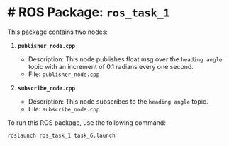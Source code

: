 # # ROS Package: `ros_task_1`

This package contains two nodes:

1. **`publisher_node.cpp`**
    - Description: This node publishes float msg over the `heading angle` topic with an increment of 0.1 radians every one second.
    - File: `publisher_node.cpp`

2. **`subscribe_node.cpp`**
    - Description: This node subscribes to the `heading angle` topic.
    - File: `subscribe_node.cpp`

To run this ROS package, use the following command:

```bash
roslaunch ros_task_1 task_6.launch 
```
